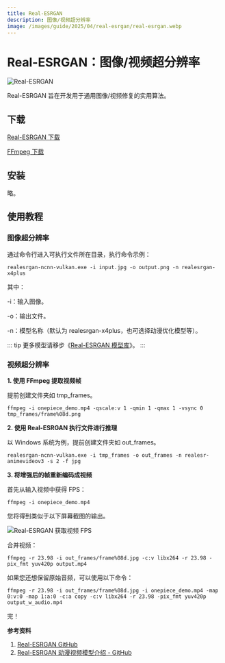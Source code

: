 ```yaml
---
title: Real-ESRGAN
description: 图像/视频超分辨率
image: /images/guide/2025/04/real-esrgan/real-esrgan.webp
---
```


# Real-ESRGAN：图像/视频超分辨率

<p></p>
<Img src="/images/guide/2025/04/real-esrgan/real-esrgan.webp" alt="Real-ESRGAN" />

Real-ESRGAN 旨在开发用于通用图像/视频修复的实用算法。

## 下载

[Real-ESRGAN 下载](https://github.com/xinntao/Real-ESRGAN/releases)

[FFmpeg 下载](https://ffmpeg.org/download.html)

## 安装

略。

## 使用教程

### 图像超分辨率

通过命令行进入可执行文件所在目录，执行命令示例：

``` shell
realesrgan-ncnn-vulkan.exe -i input.jpg -o output.png -n realesrgan-x4plus
```

其中：

-i：输入图像。

-o：输出文件。

-n：模型名称（默认为 realesrgan-x4plus，也可选择动漫优化模型等）。

::: tip
更多模型请移步《[Real-ESRGAN 模型库](https://github.com/xinntao/Real-ESRGAN/blob/master/docs/model_zoo.md)》。
:::

### 视频超分辨率

**1. 使用 FFmpeg 提取视频帧**

提前创建文件夹如 tmp_frames。

``` shell
ffmpeg -i onepiece_demo.mp4 -qscale:v 1 -qmin 1 -qmax 1 -vsync 0 tmp_frames/frame%08d.png
```

**2. 使用 Real-ESRGAN 执行文件进行推理**

以 Windows 系统为例，提前创建文件夹如 out_frames。

``` shell
realesrgan-ncnn-vulkan.exe -i tmp_frames -o out_frames -n realesr-animevideov3 -s 2 -f jpg
```

**3. 将增强后的帧重新编码成视频**

首先从输入视频中获得 FPS：

``` shell
ffmpeg -i onepiece_demo.mp4
```

您将得到类似于以下屏幕截图的输出。

<Img src="/images/guide/2025/04/real-esrgan/real-esrgan-huo-qu-shi-pin-fps.webp" alt="Real-ESRGAN 获取视频 FPS" />

合并视频：

``` shell
ffmpeg -r 23.98 -i out_frames/frame%08d.jpg -c:v libx264 -r 23.98 -pix_fmt yuv420p output.mp4
```

如果您还想保留原始音频，可以使用以下命令：

``` shell
ffmpeg -r 23.98 -i out_frames/frame%08d.jpg -i onepiece_demo.mp4 -map 0:v:0 -map 1:a:0 -c:a copy -c:v libx264 -r 23.98 -pix_fmt yuv420p output_w_audio.mp4
```

完！

**参考资料**

1. [Real-ESRGAN GitHub](https://github.com/xinntao/Real-ESRGAN)
2. [Real-ESRGAN 动漫视频模型介绍 - GitHub](https://github.com/xinntao/Real-ESRGAN/blob/master/docs/anime_video_model.md)